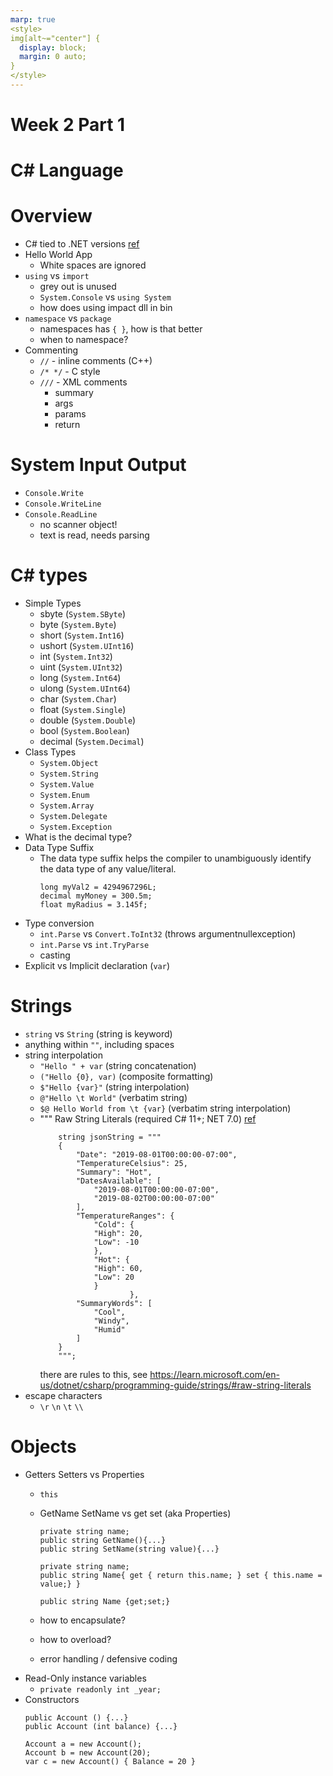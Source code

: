 ```yaml
---
marp: true
<style>
img[alt~="center"] {
  display: block;
  margin: 0 auto;
}
</style>
---
```


# Week 2 Part 1

# C# Language

# Overview
- C# tied to .NET versions [ref](https://www.c-sharpcorner.com/article/c-sharp-versions/)
- Hello World App
    - White spaces are ignored
- `using` vs `import`
    - grey out is unused
    - `System.Console` vs `using System`
    - how does using impact dll in bin
- `namespace` vs `package`
    - namespaces has `{ }`, how is that better
    - when to namespace?
- Commenting
    - `//` - inline comments (C++)
    - `/* */` - C style
    - `///` - XML comments
        - summary
        - args
        - params
        - return
    
# System Input Output
- `Console.Write`
- `Console.WriteLine`
- `Console.ReadLine`
    - no scanner object!
    - text is read, needs parsing

# C# types
- Simple Types
    - sbyte (`System.SByte`)
    - byte (`System.Byte`)
    - short (`System.Int16`)
    - ushort (`System.UInt16`)
    - int (`System.Int32`)
    - uint (`System.UInt32`)
    - long (`System.Int64`)
    - ulong (`System.UInt64`)
    - char (`System.Char`)
    - float (`System.Single`)
    - double (`System.Double`)
    - bool (`System.Boolean`)
    - decimal (`System.Decimal`)
- Class Types
    - `System.Object`
    - `System.String`
    - `System.Value`
    - `System.Enum`
    - `System.Array`
    - `System.Delegate`
    - `System.Exception`
- What is the decimal type?
- Data Type Suffix
    - The data type suffix helps the compiler to unambiguously identify the data type of any value/literal.
        ```
        long myVal2 = 4294967296L;
        decimal myMoney = 300.5m;
        float myRadius = 3.145f;
        ```
- Type conversion
    - `int.Parse` vs `Convert.ToInt32` (throws argumentnullexception)
    - `int.Parse` vs `int.TryParse`
    - casting
- Explicit vs Implicit declaration (`var`)

# Strings
- `string` vs `String` (string is keyword)
- anything within `""`, including spaces
- string interpolation
    - `"Hello " + var` (string concatenation)
    - `("Hello {0}, var)` (composite formatting)
    - `$"Hello {var}"` (string interpolation)
    - `@"Hello \t World"` (verbatim string)
    - `$@ Hello World from \t {var}` (verbatim string interpolation)
    -  """ Raw String Literals (required C# 11+; NET 7.0) [ref](https://learn.microsoft.com/en-us/dotnet/csharp/language-reference/tokens/raw-string)
        ```
            string jsonString = """
            {
                "Date": "2019-08-01T00:00:00-07:00",
                "TemperatureCelsius": 25,
                "Summary": "Hot",
                "DatesAvailable": [
                    "2019-08-01T00:00:00-07:00",
                    "2019-08-02T00:00:00-07:00"
                ],
                "TemperatureRanges": {
                    "Cold": {
                    "High": 20,
                    "Low": -10
                    },
                    "Hot": {
                    "High": 60,
                    "Low": 20
                    }
                            },
                "SummaryWords": [
                    "Cool",
                    "Windy",
                    "Humid"
                ]
            }
            """; 
        ```
        there are rules to this, see https://learn.microsoft.com/en-us/dotnet/csharp/programming-guide/strings/#raw-string-literals
- escape characters
    - `\r` `\n` `\t` `\\`

# Objects
- Getters Setters vs Properties
    - `this`
    - GetName SetName vs get set (aka Properties)
        ```
        private string name;
        public string GetName(){...}
        public string SetName(string value){...}
        ```
        ```
        private string name;
        public string Name{ get { return this.name; } set { this.name = value;} }
        ```
        ```
        public string Name {get;set;}
        ```
    
    - how to encapsulate? 
    - how to overload?
    - error handling / defensive coding
- Read-Only instance variables
    - `private readonly int _year;`
- Constructors
    ```
    public Account () {...}
    public Account (int balance) {...}

    Account a = new Account();
    Account b = new Account(20);
    var c = new Account() { Balance = 20 }
    ```




